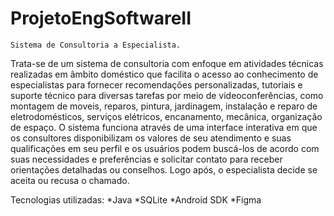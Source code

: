 # ProjetoEngSoftwareII
 
    Sistema de Consultoria a Especialista.

 Trata-se de um sistema de consultoria com enfoque em atividades técnicas realizadas em âmbito doméstico que facilita o acesso ao conhecimento de especialistas para fornecer recomendações personalizadas, tutoriais e suporte técnico para diversas tarefas por meio de videoconferências, como montagem de moveis, reparos, pintura, jardinagem,  instalação e reparo de eletrodomésticos, serviços elétricos, encanamento, mecânica, organização de espaço.
O sistema funciona através de uma interface interativa em que os consultores disponibilizam os valores de seu atendimento e suas qualificações em seu perfil e os usuários podem buscá-los de acordo com suas necessidades e preferências e solicitar contato para receber orientações detalhadas ou conselhos. Logo após, o especialista decide se aceita ou recusa o chamado.

Tecnologias utilizadas: 
*Java
*SQLite
*Android SDK
*Figma

